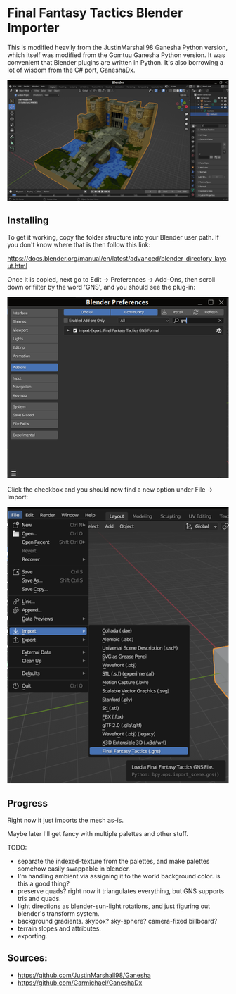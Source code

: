 # Final Fantasy Tactics Blender Importer

This is modified heavily from the JustinMarshall98 Ganesha Python version, which itself was modified from the Gomtuu Ganesha Python version.
It was convenient that Blender plugins are written in Python.
It's also borrowing a lot of wisdom from the C# port, GaneshaDx.

![example](ex3.png)

## Installing

To get it working, copy the folder structure into your Blender user path.
If you don't know where that is then follow this link:

https://docs.blender.org/manual/en/latest/advanced/blender_directory_layout.html

Once it is copied, next go to Edit -> Preferences -> Add-Ons, then scroll down or filter by the word 'GNS', and you should see the plug-in:

![step 1](ex1.png)

Click the checkbox and you should now find a new option under File -> Import:

![step 2](ex2.png)

## Progress

Right now it just imports the mesh as-is.

Maybe later I'll get fancy with multiple palettes and other stuff.

TODO:
- separate the indexed-texture from the palettes, and make palettes somehow easily swappable in blender.
- I'm handling ambient via assigning it to the world background color.  is this a good thing?
- preserve quads? right now it triangulates everything, but GNS supports tris and quads.
- light directions as blender-sun-light rotations, and just figuring out blender's transform system.
- background gradients.  skybox?  sky-sphere?  camera-fixed billboard?
- terrain slopes and attributes.
- exporting.

## Sources:

- https://github.com/JustinMarshall98/Ganesha
- https://github.com/Garmichael/GaneshaDx
